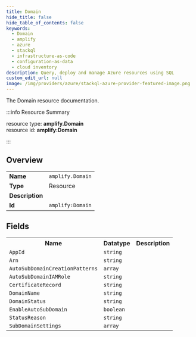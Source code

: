 ```yaml
---
title: Domain
hide_title: false
hide_table_of_contents: false
keywords:
  - Domain
  - amplify
  - azure
  - stackql
  - infrastructure-as-code
  - configuration-as-data
  - cloud inventory
description: Query, deploy and manage Azure resources using SQL
custom_edit_url: null
image: /img/providers/azure/stackql-azure-provider-featured-image.png
---
```

The Domain resource documentation.

:::info Resource Summary

<div class="row">
<div class="providerDocColumn">
<span>resource type:&nbsp;<b>amplify.Domain</b></span><br />
<span>resource id:&nbsp;<b>amplify:Domain</b></span><br />
</div>
</div>

:::

## Overview
<table><tbody>
<tr><td><b>Name</b></td><td><code>amplify.Domain</code></td></tr>
<tr><td><b>Type</b></td><td>Resource</td></tr>
<tr><td><b>Description</b></td><td></td></tr>
<tr><td><b>Id</b></td><td><code>amplify:Domain</code></td></tr>
</tbody></table>

## Fields
<table><tbody>
<tr><th>Name</th><th>Datatype</th><th>Description</th></tr>
<tr><td><code>AppId</code></td><td><code>string</code></td><td></td></tr><tr><td><code>Arn</code></td><td><code>string</code></td><td></td></tr><tr><td><code>AutoSubDomainCreationPatterns</code></td><td><code>array</code></td><td></td></tr><tr><td><code>AutoSubDomainIAMRole</code></td><td><code>string</code></td><td></td></tr><tr><td><code>CertificateRecord</code></td><td><code>string</code></td><td></td></tr><tr><td><code>DomainName</code></td><td><code>string</code></td><td></td></tr><tr><td><code>DomainStatus</code></td><td><code>string</code></td><td></td></tr><tr><td><code>EnableAutoSubDomain</code></td><td><code>boolean</code></td><td></td></tr><tr><td><code>StatusReason</code></td><td><code>string</code></td><td></td></tr><tr><td><code>SubDomainSettings</code></td><td><code>array</code></td><td></td></tr>
</tbody></table>